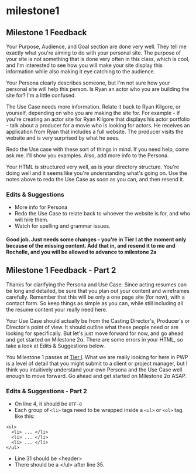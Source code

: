 # milestone1

## Milestone 1 Feedback
Your Purpose, Audience, and Goal section are done very well. They tell me exactly what you're aiming to do with your personal site. The purpose of your site is not something that is done very often in this class, which is cool, and I'm interested to see how you will make your site display this information while also making it eye catching to the audience.

Your Persona clearly describes someone, but I'm not sure how your personal site will help this person. Is Ryan an actor who you are building the site for? I'm a little confused.

The Use Case needs more information. Relate it back to Ryan Kilgore, or yourself, depending on who you are making the site for. For example - if you're creating an actor site for Ryan Kilgore that displays his actor portfolio - talk about a producer for a movie who is looking for actors. He receives an application from Ryan that includes a full website. The producer visits the website and is very surprised by what he sees.

Redo the Use case with these sort of things in mind. If you need help, come ask me. I'll show you examples. Also, add more info to the Persona.

Your HTML is structured very well, as is your directory structure. You're doing well and it seems like you're understanding what's going on. Use the notes above to redo the Use Case as soon as you can, and then resend it.

### Edits &amp; Suggestions
- More info for Persona
- Redo the Use Case to relate back to whoever the website is for, and who will hire them.
- Watch for spelling and grammar issues.

#### Good job. Just needs some changes - you're in Tier I at the moment only because of the missing content. Add that in, and resend it to me and Rochelle, and you will be allowed to advance to milestone 2a

## Milestone 1 Feedback - Part 2
Thanks for clarifying the Persona and Use Case. Since acting resumes can be long and detailed, be sure that you plan out your content and wireframes carefully. Remember that this will be only a one page site (for now), with a contact form. So keep things as simple as you can, while still including all the resume content your really need here.

Your Use Case should actually be from the Casting Director's, Producer's or Director's point of view. It should outline what these people need or are looking for specifically. But let's just move forward for now, and go ahead and get started on Milestone 2&alpha;. There are some errors in your HTML, so take a look at Edits &amp; Suggestions below.

You Milestone 1 passes at [Tier I](https://bootcamp-coders.cnm.edu/projects/personal/rubric/). What we are really looking for here in PWP is a level of detail that you might submit to a client or project manager, but I think you intuitively understand your own Persona and the Use Case well enough to move forward. Go ahead and get started on Milestone 2&alpha; ASAP.

### Edits &amp; Suggestions - Part 2
- On line 4, it should be `UTF-8`
- Each group of `<li>` tags need to be wrapped inside a `<ul>` or `<ol>` tag. like this:
```
<ul>
  <li> ... </li>
  <li> ... </li>
  <li> ... </li>
</ul>
```
- Line 31 should be &lt;header&gt;
- There should be a &lt;/ul&gt; after line 35. 
